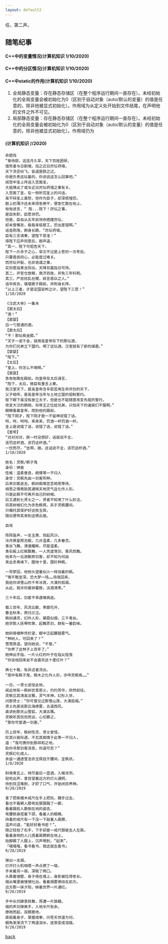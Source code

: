 ```yaml
---
layout: default2
---
```


任，第二声。

## 随笔纪事

#### C++中的变量情况(计算机知识 1/10/2020)

#### C++中的分区情况(计算机知识 1/10/2020)

#### C++中static的作用(计算机知识 1/10/2020)
1. 全局静态变量：存在静态存储区（在整个程序运行期间一直存在）。未经初始化的全局变量会被初始化为0（区别于自动对象（auto/默认的变量）的值是任意的，除非他被显式初始化）。作用域为从定义处开始到文件结尾，在声明他的文件之外不可见。
2. 局部静态变量：存在静态存储区（在整个程序运行期间一直存在）。未经初始化的全局变量会被初始化为0（区别于自动对象（auto/默认的变量）的值是任意的，除非他被显式初始化）。作用域仍为

#### (计算机知识 //2020)


```
命题戏
“章侍郎，这连月久旱，天下百姓困顿，
饿死者与日剧增。加之近日厉坛坍塌，
天下流言纷飞，皆道是朕之过，
你是负责这坛基的，你说说这怎么回事吧。”
闻宫中圣上传话入宫面圣，
大抵猜出了或与近日厉坛坍塌之事有关。
入宫面了圣，在一侧听完圣上的问话，
虽不辩圣上喜怒，但作为臣子，却深感惶恐。
额上的薄汗还未来得急擦干，便急忙跪在地上，
匆匆进言，“ 陛...陛下！厉坛之事，
是臣失职，臣愿领罚。
但是，臣自从五年前领命搭建厉坛，
却未曾懈怠，每每亲临督工，恐出差错啊。”
话音刚落，俯身长跪，“厉坛坍塌，
臣有三言请奏，望陛下恩准！”
得陛下应声同意后，朗声道，
“其一，陛下可昭告天下，
陛下一片赤子之心，旱灾不过是上苍的一次考验，
只要君民同心，必能度过难关。
而厉坛开裂，也非诡谲之事，
实则意指青龙将出，天降甘露指日可待。
其二，开官仓放粮，救济百姓，并免三年科税。
其三，严惩扰乱社稷，妖言惑众之人。” 
话毕挥衣，堪堪跪于殿前，并附身长拜，
“以上三者，才是定国安邦之计，望陛下三思！”
1/10/2020
```


```
《汉武大帝》一集末
【窦太后】
“酒！”
【窦婴】
舀一勺普通的酒。
【窦太后】
“不！那坛紫金醇。”
“天子一诺千金，就用高皇帝存下的那坛酒，
为你们兄弟立下盟约。喝了这坛酒，汉室就有了新的储君。”
【窦婴】
“陛下。”
【太后】
“皇上，你怎么不喝啊。”
【窦婴】
急匆匆跪在殿前。向皇帝及太后请言，
“陛下，太后，微臣有重言上奏。
我汉室天下，是高皇帝含辛茹苦用生命开创的天下，
父子相传，是高皇帝当年与土地立盟的祖制誓约。
陛下眼下虽没有册立太子，但是也不能随意改变先祖的誓约，
改变大汉的朝纲。将帝王之位给兄弟，只怕天下的诸侯们不服啊。”
眼睛看着皇帝，爬到他的跟前。
“陛下刚才，陛下刚才是一不留神说错了话。
呵，呵，呵呵。来来来，罚酒一杯罚酒一杯。
圣上是说错了话，说错了话，说错了话。”
【皇帝】
“对对对对，朕一时没想好，话就说不全，
该罚这杯酒，该罚这杯酒。”
一饮而尽，“坐啊，娘。这话说不全，该罚这杯酒。”
1/10/2020
```


```
姓名：灵枫/枫子鬼
身份：神兽
性格：温柔善良，痴情等一不归人
身世：灵枫先由一剑客所种。
后来剑客逝去，枫树痴情苦苦相思等待，
相思之情竟助其通晓天地灵气且化作人形。
只是此枫不可离开自己的树根。
后又遇到七贤士之一，贤者不知用了什么妙法，
将其树根幻化为赤色枫佩，系于灵枫腰间，
只嘱托其保护好这枚玉佩，
随后便带其来到这栖云居。

自戏

阵阵笛声，一支玉箫，惊起风沙。
冷月寒星照无眠，几许温柔，几多眷念。
青丝飞舞，清澈瞳眸，尽是温柔。
青石板上红枫飘舞，一人凭虚荡剑，乘风而舞。
他本为一云游散修剑客，却不知为何由
来此赤青峰下，圈地十里，围栏种枫。

一帘梦回，他侧头望着似火一样烧着的枫。
“情不敢至深，恐大梦一场……待我回来，
我给你讲雪山的千年冰莲，大漠的孤烟，
从此，我许你晨钟暮鼓，淡酒清茶。”

三十年后，剑客不幸遇难病逝。

载三百年，风流云散，茶靡花开，
春去秋来，燕归兰泣。
枫树通灵，幻作人形，黛眉似烟，三千青丝。
她学那人抚琴吹箫，起舞弄剑，颇有一番韵味。

她斜倚楼畔凭栏望，眼中泛起朦胧雾气。
“种树人，可回来了？”
莺莺燕语，望向她说，“不曾。”
“你养了这林子上百年了。”
她伸出手指，一片火红的叶子在指尖摇曳
“你说他回来会不会喜欢这十里红叶？”

再七十载，有异述者流出，
“南中有枫子鬼，枫木之化作人形，亦呼灵枫焉……”

一日，一贤士途径此地，
闻此地有一枫树状景若火，灼灼芳华，欣然前往。
灵枫见其清高淡雅，灵气丰神，幻形入世，
问那贤士：“你可曾见过那雪山莲，大漠孤烟。”
贤士先是说那云海缭雾，古道西风，
直讲到那天山雪狐，大漠古鹰。
灵枫听其侃侃而谈，心切慕之，
“那你可曾遇一剑客。”

历上百年，枫树性灵，贤士爱惜，
叹其兴衰际遇，不忍其痴情于此等一不归人，
道：“我可携你到那祥和之地，
助你寻那剑客消息，你道可否？”
灵枫幻化成人，
余留一通透莹洁赤玉佩挂于腰间，呈枫状。
1/8/2020
```


```
斜倚青瓦上，倾尽最后一壶酒，入喉浓冽，
轻呛出声，拿目望着远方的灯火通明，
待到目涩难耐，才舒了口气，开始闭目养神。
9/28/2019
```

```
拿了把紫檀木戒尺在手上把玩，踱步过去，
看也不看朝人膝弯处狠狠踹了一脚，
看着跟前人跪倒在地的姿态，
弯腰俯身捏着下颌，看着人的眼睛。
持着的戒尺有一下没一下敲着人肩膀，
温声问道，“能好好看书麽？”。
随之轻抬了右手，下手却是一戒尺狠砸去人左肩。
看着身侧的人儿捂着肩膀俯在地上，
抬脚踢了人腿上，沉声喝到，“起来”。
「嘻嘻嘻，看书看书，我这就去看书」
9/28/2019
```

```
弹出一支烟，
打开打火机啪嗒一声点燃了一端，
手夹着另一端，深吸了两口。
头靠着墙壁，身子倚在墙上，身影被拉得老长。
烟从嘴里被慢慢吐出，看着烟雾缭绕在前方。
远方那一抹夕阳，映着世界一片通红。
9/26/2019
```

```
手中长剑肆意挥舞，周遭一片狼藉。
端的声剑弹离手，入地半尺有余。
撩袍而起，双膝跪地，
直挺着身子，掌握成拳，问苍天世道为何，
眼角渐渐流下了两道泪水，逐渐变成泪痕。
9/26/2019
```




[back](./)
